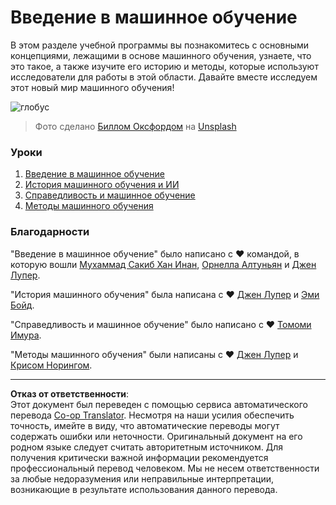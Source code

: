 <!--
CO_OP_TRANSLATOR_METADATA:
{
  "original_hash": "cf8ecc83f28e5b98051d2179eca08e08",
  "translation_date": "2025-08-29T21:19:15+00:00",
  "source_file": "1-Introduction/README.md",
  "language_code": "ru"
}
-->
# Введение в машинное обучение

В этом разделе учебной программы вы познакомитесь с основными концепциями, лежащими в основе машинного обучения, узнаете, что это такое, а также изучите его историю и методы, которые используют исследователи для работы в этой области. Давайте вместе исследуем этот новый мир машинного обучения!

![глобус](../../../translated_images/globe.59f26379ceb40428672b4d9a568044618a2bf6292ecd53a5c481b90e3fa805eb.ru.jpg)  
> Фото сделано <a href="https://unsplash.com/@bill_oxford?utm_source=unsplash&utm_medium=referral&utm_content=creditCopyText">Биллом Оксфордом</a> на <a href="https://unsplash.com/s/photos/globe?utm_source=unsplash&utm_medium=referral&utm_content=creditCopyText">Unsplash</a>

### Уроки

1. [Введение в машинное обучение](1-intro-to-ML/README.md)  
1. [История машинного обучения и ИИ](2-history-of-ML/README.md)  
1. [Справедливость и машинное обучение](3-fairness/README.md)  
1. [Методы машинного обучения](4-techniques-of-ML/README.md)  

### Благодарности

"Введение в машинное обучение" было написано с ♥️ командой, в которую вошли [Мухаммад Сакиб Хан Инан](https://twitter.com/Sakibinan), [Орнелла Алтуньян](https://twitter.com/ornelladotcom) и [Джен Лупер](https://twitter.com/jenlooper).

"История машинного обучения" была написана с ♥️ [Джен Лупер](https://twitter.com/jenlooper) и [Эми Бойд](https://twitter.com/AmyKateNicho).

"Справедливость и машинное обучение" было написано с ♥️ [Томоми Имура](https://twitter.com/girliemac).

"Методы машинного обучения" были написаны с ♥️ [Джен Лупер](https://twitter.com/jenlooper) и [Крисом Норингом](https://twitter.com/softchris).

---

**Отказ от ответственности**:  
Этот документ был переведен с помощью сервиса автоматического перевода [Co-op Translator](https://github.com/Azure/co-op-translator). Несмотря на наши усилия обеспечить точность, имейте в виду, что автоматические переводы могут содержать ошибки или неточности. Оригинальный документ на его родном языке следует считать авторитетным источником. Для получения критически важной информации рекомендуется профессиональный перевод человеком. Мы не несем ответственности за любые недоразумения или неправильные интерпретации, возникающие в результате использования данного перевода.